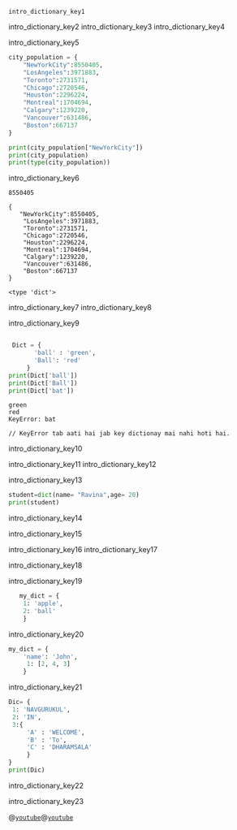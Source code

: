 ```ngMeta
intro_dictionary_key1
```

intro_dictionary_key2
intro_dictionary_key3
intro_dictionary_key4


intro_dictionary_key5


```python
city_population = {
    "NewYorkCity":8550405,
    "LosAngeles":3971883, 
    "Toronto":2731571, 
    "Chicago":2720546, 
    "Houston":2296224, 
    "Montreal":1704694, 
    "Calgary":1239220, 
    "Vancouver":631486, 
    "Boston":667137
}

print(city_population["NewYorkCity"])
print(city_population)
print(type(city_population))
```
intro_dictionary_key6


```
8550405

{
   "NewYorkCity":8550405,
    "LosAngeles":3971883, 
    "Toronto":2731571, 
    "Chicago":2720546, 
    "Houston":2296224, 
    "Montreal":1704694, 
    "Calgary":1239220, 
    "Vancouver":631486, 
    "Boston":667137
}

<type 'dict'>
```
intro_dictionary_key7
intro_dictionary_key8


intro_dictionary_key9


```python

 Dict = {
       'ball' : 'green',
       'Ball': 'red'
     }
print(Dict['ball'])
print(Dict['Ball'])
print(Dict['bat'])
```
```
green
red
KeyError: bat

// KeyError tab aati hai jab key dictionay mai nahi hoti hai.
```
intro_dictionary_key10




intro_dictionary_key11
intro_dictionary_key12


intro_dictionary_key13


```python
student=dict(name= "Ravina",age= 20)
print(student)
```
intro_dictionary_key14


intro_dictionary_key15



intro_dictionary_key16
intro_dictionary_key17


intro_dictionary_key18


intro_dictionary_key19



```python
   my_dict = {
    1: 'apple', 
    2: 'ball'
    }

```
intro_dictionary_key20


```python
my_dict = {
    'name': 'John',
     1: [2, 4, 3]
    }
```
intro_dictionary_key21
```python
Dic= {
 1: 'NAVGURUKUL',
 2: 'IN',  
 3:{
     'A' : 'WELCOME',
     'B' : 'To', 
     'C' : 'DHARAMSALA'
     }
}
print(Dic)
```
intro_dictionary_key22


intro_dictionary_key23


@[`youtube`](https://www.`youtube`.com/watch?v=daefaLgNkw0)@[`youtube`](https://www.`youtube`.com/watch?v=0g1ogNP5doA)